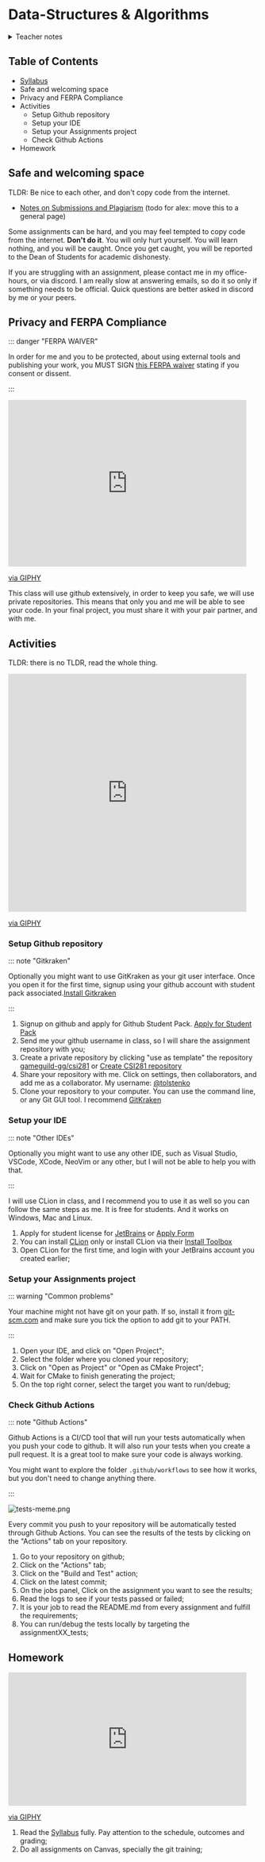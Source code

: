 # Data-Structures & Algorithms

<details>
<summary>Teacher notes</summary>
Day 1:

- Course Overview;
- Expectations;
- FERPA Waiver consent form for using github;
- Form for receiving feedback about their expectations and topics;
- Setup Repos;

Day 2:

- Review expectations in class;
- Final project;
- CI/CD;
- Why start building your portfolio now
    - Itchio, github pages, your own domain, etc.
</details>

## Table of Contents

- [Syllabus](syllabus)
- Safe and welcoming space
- Privacy and FERPA Compliance
- Activities
    - Setup Github repository
    - Setup your IDE
    - Setup your Assignments project
    - Check Github Actions
- Homework

## Safe and welcoming space

TLDR: Be nice to each other, and don't copy code from the internet.

- [Notes on Submissions and Plagiarism](../ai4games/submissions) (todo for alex: move this to a general page)

Some assignments can be hard, and you may feel tempted to copy code from the internet. **Don't do it**. You will only hurt yourself. You will learn nothing, and you will be caught. Once you get caught, you will be reported to the Dean of Students for academic dishonesty.

If you are struggling with an assignment, please contact me in my office-hours, or via discord. I am really slow at answering emails, so do it so only if something needs to be official. Quick questions are better asked in discord by me or your peers.

## Privacy and FERPA Compliance

::: danger "FERPA WAIVER"

In order for me and you to be protected, about using external tools and publishing your work, you MUST SIGN [this FERPA waiver](/ferpa-waiver) stating if you consent or dissent.

:::

<iframe src="https://giphy.com/embed/e7yNPQmGUozyU" width="480" height="336" frameBorder="0" class="giphy-embed" allowFullScreen></iframe><p><a href="https://giphy.com/gifs/facebook-posts-privacy-e7yNPQmGUozyU">via GIPHY</a></p>

This class will use github extensively, in order to keep you safe, we will use private repositories. This means that only you and me will be able to see your code. In your final project, you must share it with your pair partner, and with me.

## Activities

TLDR: there is no TLDR, read the whole thing.

<iframe src="https://giphy.com/embed/H1dxi6xdh4NGQCZSvz" width="480" height="480" frameBorder="0" class="giphy-embed" allowFullScreen></iframe><p><a href="https://giphy.com/gifs/justviralnet-cat-hilarious-typing-H1dxi6xdh4NGQCZSvz">via GIPHY</a></p>

### Setup Github repository

::: note "Gitkraken"

Optionally you might want to use GitKraken as your git user interface. Once you open it for the first time, signup using your github account with student pack associated.[Install Gitkraken](https://www.gitkraken.com/)

:::

1. Signup on github and apply for Github Student Pack. [Apply for Student Pack](https://education.github.com/pack)
2. Send me your github username in class, so I will share the assignment repository with you;
3. Create a private repository by clicking "use as template" the repository [gameguild-gg/csi281](https://github.com/gameguild-gg/csi281) or [Create CSI281 repository](https://github.com/new?owner=gameguild-gg&template_name=csi281&template_owner=gameguild-gg&visibility=private)
4. Share your repository with me. Click on settings, then collaborators, and add me as a collaborator. My username: [@tolstenko](https://github.com/tolstenko)
5. Clone your repository to your computer. You can use the command line, or any Git GUI tool. I recommend [GitKraken](https://www.gitkraken.com/)

### Setup your IDE

::: note "Other IDEs"

Optionally you might want to use any other IDE, such as Visual Studio, VSCode, XCode, NeoVim or any other, but I will not be able to help you with that.

:::

I will use CLion in class, and I recommend you to use it as well so you can follow the same steps as me. It is free for students. And it works on Windows, Mac and Linux.

1. Apply for student license for [JetBrains](https://www.jetbrains.com/student/) or [Apply Form](https://www.jetbrains.com/shop/eform/students)
2. You can install [CLion](https://www.jetbrains.com/clion/) only or install CLion via their [Install Toolbox](https://www.jetbrains.com/toolbox-app/)
3. Open CLion for the first time, and login with your JetBrains account you created earlier;

### Setup your Assignments project

::: warning "Common problems"

Your machine might not have git on your path. If so, install it from [git-scm.com](https://git-scm.com/) and make sure you tick the option to add git to your PATH.

:::

1. Open your IDE, and click on "Open Project";
2. Select the folder where you cloned your repository;
3. Click on "Open as Project" or "Open as CMake Project";
4. Wait for CMake to finish generating the project;
5. On the top right corner, select the target you want to run/debug;

### Check Github Actions

::: note "Github Actions"

Github Actions is a CI/CD tool that will run your tests automatically when you push your code to github. It will also run your tests when you create a pull request. It is a great tool to make sure your code is always working.
    
You might want to explore the folder `.github/workflows` to see how it works, but you don't need to change anything there.

:::

![tests-meme.png](https://i.pinimg.com/474x/60/00/9f/60009fc0ee4ef67fd5118b99dfc5af8a.jpg)

Every commit you push to your repository will be automatically tested through Github Actions. You can see the results of the tests by clicking on the "Actions" tab on your repository.

1. Go to your repository on github;
2. Click on the "Actions" tab;
3. Click on the "Build and Test" action;
4. Click on the latest commit;
5. On the jobs panel, Click on the assignment you want to see the results;
6. Read the logs to see if your tests passed or failed;
7. It is your job to read the README.md from every assignment and fulfill the requirements;
8. You can run/debug the tests locally by targeting the assignmentXX_tests;

## Homework

<iframe src="https://giphy.com/embed/cFkiFMDg3iFoI" width="480" height="269" frameBorder="0" class="giphy-embed" allowFullScreen></iframe><p><a href="https://giphy.com/gifs/git-merge-cFkiFMDg3iFoI">via GIPHY</a></p>

1. Read the [Syllabus](syllabus) fully. Pay attention to the schedule, outcomes and grading;
2. Do all assignments on Canvas, specially the git training;